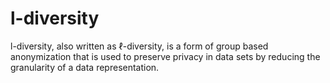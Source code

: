 # l-diversity
l-diversity, also written as ℓ-diversity, is a form of group based anonymization that is used to preserve privacy in data sets by reducing the granularity of a data representation.
